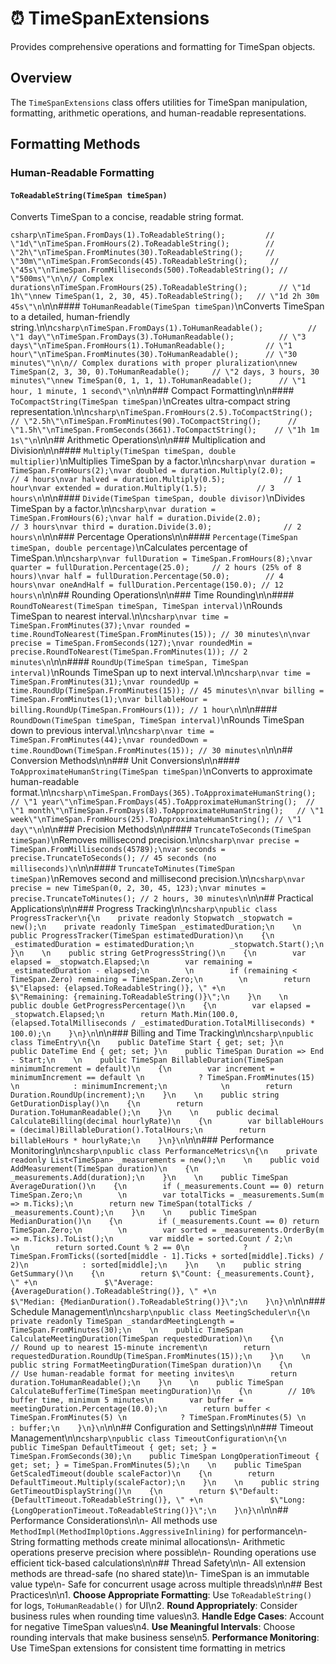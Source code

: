 # ⏰ TimeSpanExtensions

Provides comprehensive operations and formatting for TimeSpan objects.

## Overview

The `TimeSpanExtensions` class offers utilities for TimeSpan manipulation, formatting, arithmetic operations, and human-readable representations.

## Formatting Methods

### Human-Readable Formatting

#### `ToReadableString(TimeSpan timeSpan)`
Converts TimeSpan to a concise, readable string format.

```csharp\nTimeSpan.FromDays(1).ToReadableString();         // \"1d\"\nTimeSpan.FromHours(2).ToReadableString();        // \"2h\"\nTimeSpan.FromMinutes(30).ToReadableString();     // \"30m\"\nTimeSpan.FromSeconds(45).ToReadableString();     // \"45s\"\nTimeSpan.FromMilliseconds(500).ToReadableString(); // \"500ms\"\n\n// Complex durations\nTimeSpan.FromHours(25).ToReadableString();       // \"1d 1h\"\nnew TimeSpan(1, 2, 30, 45).ToReadableString();   // \"1d 2h 30m 45s\"\n```\n\n#### `ToHumanReadable(TimeSpan timeSpan)`\nConverts TimeSpan to a detailed, human-friendly string.\n\n```csharp\nTimeSpan.FromDays(1).ToHumanReadable();          // \"1 day\"\nTimeSpan.FromDays(3).ToHumanReadable();          // \"3 days\"\nTimeSpan.FromHours(1).ToHumanReadable();         // \"1 hour\"\nTimeSpan.FromMinutes(30).ToHumanReadable();      // \"30 minutes\"\n\n// Complex durations with proper pluralization\nnew TimeSpan(2, 3, 30, 0).ToHumanReadable();     // \"2 days, 3 hours, 30 minutes\"\nnew TimeSpan(0, 1, 1, 1).ToHumanReadable();      // \"1 hour, 1 minute, 1 second\"\n```\n\n### Compact Formatting\n\n#### `ToCompactString(TimeSpan timeSpan)`\nCreates ultra-compact string representation.\n\n```csharp\nTimeSpan.FromHours(2.5).ToCompactString();       // \"2.5h\"\nTimeSpan.FromMinutes(90).ToCompactString();      // \"1.5h\"\nTimeSpan.FromSeconds(3661).ToCompactString();    // \"1h 1m 1s\"\n```\n\n## Arithmetic Operations\n\n### Multiplication and Division\n\n#### `Multiply(TimeSpan timeSpan, double multiplier)`\nMultiplies TimeSpan by a factor.\n\n```csharp\nvar duration = TimeSpan.FromHours(2);\nvar doubled = duration.Multiply(2.0);            // 4 hours\nvar halved = duration.Multiply(0.5);             // 1 hour\nvar extended = duration.Multiply(1.5);           // 3 hours\n```\n\n#### `Divide(TimeSpan timeSpan, double divisor)`\nDivides TimeSpan by a factor.\n\n```csharp\nvar duration = TimeSpan.FromHours(6);\nvar half = duration.Divide(2.0);                 // 3 hours\nvar third = duration.Divide(3.0);                // 2 hours\n```\n\n### Percentage Operations\n\n#### `Percentage(TimeSpan timeSpan, double percentage)`\nCalculates percentage of TimeSpan.\n\n```csharp\nvar fullDuration = TimeSpan.FromHours(8);\nvar quarter = fullDuration.Percentage(25.0);     // 2 hours (25% of 8 hours)\nvar half = fullDuration.Percentage(50.0);        // 4 hours\nvar oneAndHalf = fullDuration.Percentage(150.0); // 12 hours\n```\n\n## Rounding Operations\n\n### Time Rounding\n\n#### `RoundToNearest(TimeSpan timeSpan, TimeSpan interval)`\nRounds TimeSpan to nearest interval.\n\n```csharp\nvar time = TimeSpan.FromMinutes(37);\nvar rounded = time.RoundToNearest(TimeSpan.FromMinutes(15)); // 30 minutes\n\nvar precise = TimeSpan.FromSeconds(127);\nvar roundedMin = precise.RoundToNearest(TimeSpan.FromMinutes(1)); // 2 minutes\n```\n\n#### `RoundUp(TimeSpan timeSpan, TimeSpan interval)`\nRounds TimeSpan up to next interval.\n\n```csharp\nvar time = TimeSpan.FromMinutes(31);\nvar roundedUp = time.RoundUp(TimeSpan.FromMinutes(15)); // 45 minutes\n\nvar billing = TimeSpan.FromMinutes(1);\nvar billableHour = billing.RoundUp(TimeSpan.FromHours(1)); // 1 hour\n```\n\n#### `RoundDown(TimeSpan timeSpan, TimeSpan interval)`\nRounds TimeSpan down to previous interval.\n\n```csharp\nvar time = TimeSpan.FromMinutes(44);\nvar roundedDown = time.RoundDown(TimeSpan.FromMinutes(15)); // 30 minutes\n```\n\n## Conversion Methods\n\n### Unit Conversions\n\n#### `ToApproximateHumanString(TimeSpan timeSpan)`\nConverts to approximate human-readable format.\n\n```csharp\nTimeSpan.FromDays(365).ToApproximateHumanString(); // \"1 year\"\nTimeSpan.FromDays(45).ToApproximateHumanString();  // \"1 month\"\nTimeSpan.FromDays(8).ToApproximateHumanString();   // \"1 week\"\nTimeSpan.FromHours(25).ToApproximateHumanString(); // \"1 day\"\n```\n\n### Precision Methods\n\n#### `TruncateToSeconds(TimeSpan timeSpan)`\nRemoves millisecond precision.\n\n```csharp\nvar precise = TimeSpan.FromMilliseconds(45789);\nvar seconds = precise.TruncateToSeconds(); // 45 seconds (no milliseconds)\n```\n\n#### `TruncateToMinutes(TimeSpan timeSpan)`\nRemoves second and millisecond precision.\n\n```csharp\nvar precise = new TimeSpan(0, 2, 30, 45, 123);\nvar minutes = precise.TruncateToMinutes(); // 2 hours, 30 minutes\n```\n\n## Practical Applications\n\n### Progress Tracking\n\n```csharp\npublic class ProgressTracker\n{\n    private readonly Stopwatch _stopwatch = new();\n    private readonly TimeSpan _estimatedDuration;\n    \n    public ProgressTracker(TimeSpan estimatedDuration)\n    {\n        _estimatedDuration = estimatedDuration;\n        _stopwatch.Start();\n    }\n    \n    public string GetProgressString()\n    {\n        var elapsed = _stopwatch.Elapsed;\n        var remaining = _estimatedDuration - elapsed;\n        \n        if (remaining < TimeSpan.Zero) remaining = TimeSpan.Zero;\n        \n        return $\"Elapsed: {elapsed.ToReadableString()}, \" +\n               $\"Remaining: {remaining.ToReadableString()}\";\n    }\n    \n    public double GetProgressPercentage()\n    {\n        var elapsed = _stopwatch.Elapsed;\n        return Math.Min(100.0, (elapsed.TotalMilliseconds / _estimatedDuration.TotalMilliseconds) * 100.0);\n    }\n}\n```\n\n### Billing and Time Tracking\n\n```csharp\npublic class TimeEntry\n{\n    public DateTime Start { get; set; }\n    public DateTime End { get; set; }\n    public TimeSpan Duration => End - Start;\n    \n    public TimeSpan BillableDuration(TimeSpan minimumIncrement = default)\n    {\n        var increment = minimumIncrement == default \n            ? TimeSpan.FromMinutes(15) \n            : minimumIncrement;\n            \n        return Duration.RoundUp(increment);\n    }\n    \n    public string GetDurationDisplay()\n    {\n        return Duration.ToHumanReadable();\n    }\n    \n    public decimal CalculateBilling(decimal hourlyRate)\n    {\n        var billableHours = (decimal)BillableDuration().TotalHours;\n        return billableHours * hourlyRate;\n    }\n}\n```\n\n### Performance Monitoring\n\n```csharp\npublic class PerformanceMetrics\n{\n    private readonly List<TimeSpan> _measurements = new();\n    \n    public void AddMeasurement(TimeSpan duration)\n    {\n        _measurements.Add(duration);\n    }\n    \n    public TimeSpan AverageDuration()\n    {\n        if (_measurements.Count == 0) return TimeSpan.Zero;\n        \n        var totalTicks = _measurements.Sum(m => m.Ticks);\n        return new TimeSpan(totalTicks / _measurements.Count);\n    }\n    \n    public TimeSpan MedianDuration()\n    {\n        if (_measurements.Count == 0) return TimeSpan.Zero;\n        \n        var sorted = _measurements.OrderBy(m => m.Ticks).ToList();\n        var middle = sorted.Count / 2;\n        \n        return sorted.Count % 2 == 0\n            ? TimeSpan.FromTicks((sorted[middle - 1].Ticks + sorted[middle].Ticks) / 2)\n            : sorted[middle];\n    }\n    \n    public string GetSummary()\n    {\n        return $\"Count: {_measurements.Count}, \" +\n               $\"Average: {AverageDuration().ToReadableString()}, \" +\n               $\"Median: {MedianDuration().ToReadableString()}\";\n    }\n}\n```\n\n### Schedule Management\n\n```csharp\npublic class MeetingScheduler\n{\n    private readonly TimeSpan _standardMeetingLength = TimeSpan.FromMinutes(30);\n    \n    public TimeSpan CalculateMeetingDuration(TimeSpan requestedDuration)\n    {\n        // Round up to nearest 15-minute increment\n        return requestedDuration.RoundUp(TimeSpan.FromMinutes(15));\n    }\n    \n    public string FormatMeetingDuration(TimeSpan duration)\n    {\n        // Use human-readable format for meeting invites\n        return duration.ToHumanReadable();\n    }\n    \n    public TimeSpan CalculateBufferTime(TimeSpan meetingDuration)\n    {\n        // 10% buffer time, minimum 5 minutes\n        var buffer = meetingDuration.Percentage(10.0);\n        return buffer < TimeSpan.FromMinutes(5) \n            ? TimeSpan.FromMinutes(5) \n            : buffer;\n    }\n}\n```\n\n## Configuration and Settings\n\n### Timeout Management\n\n```csharp\npublic class TimeoutConfiguration\n{\n    public TimeSpan DefaultTimeout { get; set; } = TimeSpan.FromSeconds(30);\n    public TimeSpan LongOperationTimeout { get; set; } = TimeSpan.FromMinutes(5);\n    \n    public TimeSpan GetScaledTimeout(double scaleFactor)\n    {\n        return DefaultTimeout.Multiply(scaleFactor);\n    }\n    \n    public string GetTimeoutDisplayString()\n    {\n        return $\"Default: {DefaultTimeout.ToReadableString()}, \" +\n               $\"Long: {LongOperationTimeout.ToReadableString()}\";\n    }\n}\n```\n\n## Performance Considerations\n\n- All methods use `MethodImpl(MethodImplOptions.AggressiveInlining)` for performance\n- String formatting methods create minimal allocations\n- Arithmetic operations preserve precision where possible\n- Rounding operations use efficient tick-based calculations\n\n## Thread Safety\n\n- All extension methods are thread-safe (no shared state)\n- TimeSpan is an immutable value type\n- Safe for concurrent usage across multiple threads\n\n## Best Practices\n\n1. **Choose Appropriate Formatting**: Use `ToReadableString()` for logs, `ToHumanReadable()` for UI\n2. **Round Appropriately**: Consider business rules when rounding time values\n3. **Handle Edge Cases**: Account for negative TimeSpan values\n4. **Use Meaningful Intervals**: Choose rounding intervals that make business sense\n5. **Performance Monitoring**: Use TimeSpan extensions for consistent time formatting in metrics
